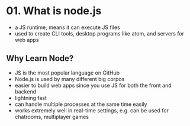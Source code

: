 # 01. What is node.js

- a JS runtime, means it can execute JS files
- used to create CLI tools, desktop programs like atom, and servers for web apps

## Why Learn Node?

- JS is the most popular language on GitHub
- Node.js is used by many different big corpos
- easier to build web apps since you use JS for both the front and backend
- lightning fast
- can handle multiple processes at the same time easily
- works extremely well in real-time settings, e.g. can be used for chatrooms, multiplayer games
